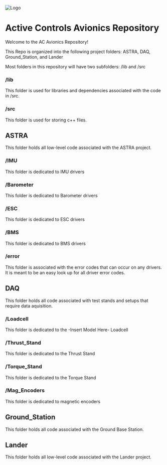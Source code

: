![Logo](https://purdueseds.space/wp-content/uploads/2022/02/PSP-ActiveControls-1Color-White.svg)  

# Active Controls Avionics Repository

Welcome to the AC Avionics Repository!

This Repo is organized into the following project folders:
ASTRA, DAQ, Ground_Station, and Lander

Most folders in this repository will have two subfolders: /lib and /src
### /lib
This folder is used for libraries and dependencies associated with the code in /src.
### /src
This folder is used for storing c++ files.

## ASTRA
This folder holds all low-level code associated with the ASTRA project.

### /IMU
This folder is dedicated to IMU drivers
### /Barometer
This folder is dedicated to Barometer drivers
### /ESC
This folder is dedicated to ESC drivers
### /BMS
This folder is dedicated to BMS drivers
### /error
This folder is associated with the error codes that can occur on any drivers. It is meant to be an easy look up for all driver error codes.

## DAQ
This folder holds all code associated with test stands and setups that require data aquisition.

### /Loadcell
This folder is dedicated to the -Insert Model Here- Loadcell
### /Thrust_Stand
This folder is dedicated to the Thrust Stand
### /Torque_Stand
This folder is dedicated to the Torque Stand
### /Mag_Encoders
This folder is dedicated to magnetic encoders

## Ground_Station
This folder holds all code associated with the Ground Base Station.

## Lander
This folder holds all low-level code associated with the Lander project.
